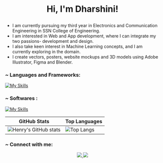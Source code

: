 #
<h1 align="center">
  
Hi, I'm Dharshini!
</h1>

<p> 
<ul>
  <li> I am currently pursuing my third year in Electronics and Communication Engineering in SSN College of Engineering.</li>
  <li> I am interested in Web and App development, where I can integrate my two passions- development and design.</li>
  <li> I also take keen interest in Machine Learning concepts, and I am currently exploring in the domain.</li>
  <li> I create vectors, posters, website mockups and 3D models using Adobe Illustrator, Figma and Blender.</li>
</ul></p>

<h3 align="left"> ~ Languages and Frameworks:</h3>

[![My Skills](https://skillicons.dev/icons?i=cpp,python,mysql,html,css,javascript,bootstrap,tensorflow&theme=dark)](https://skillicons.dev)

<h3 align="left"> ~ Softwares :</h3>

[![My Skills](https://skillicons.dev/icons?i=ai,figma,blender,&theme=dark)](https://skillicons.dev)


| GitHub Stats                                                                                           | Top Languages                                                                                            |
|--------------------------------------------------------------------------------------------------------|----------------------------------------------------------------------------------------------------------|
| ![Henry's GitHub stats](https://github-readme-stats.vercel.app/api?username=shri-dharshini&show_icons=true&theme=neon) | ![Top Langs](https://github-readme-stats.vercel.app/api/top-langs/?username=shri-dharshini&layout=compact&theme=neon) |

<h3 align="left"> ~ Connect with me:</h3>

<p align="center">
  <a href="https://www.instagram.com/dharrshiini/" >
    <img src="https://skillicons.dev/icons?i=instagram" />
  </a>
  <a href="https://www.linkedin.com/in/shri-dharshini-s-434642251/">
    <img src="https://skillicons.dev/icons?i=linkedin" />
  </a>

</p>
     
